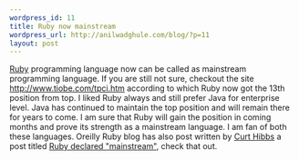 ```yaml
--- 
wordpress_id: 11
title: Ruby now mainstream
wordpress_url: http://anilwadghule.com/blog/?p=11
layout: post
---
```

<p><a href="http://www.ruby-lang.org/">Ruby</a> programming language now can be called as mainstream programming language. If you are still not sure, checkout the site <a href="http://www.tiobe.com/tpci.htm">http://www.tiobe.com/tpci.htm</a> according to which Ruby now got the 13th position from top. I liked Ruby always and still prefer Java for enterprise level. Java has continued to maintain the top position and will remain there for years to come. I am sure that Ruby will gain the position in coming months and prove its strength as a mainstream language. I am fan of both these languages. Oreilly Ruby blog has also post written by <a href="http://www.oreillynet.com/pub/au/2109">Curt Hibbs</a> a post titled <a href="http://www.oreillynet.com/ruby/blog/2006/10/ruby_declared_mainstream.html">Ruby declared "mainstream"</a>,  check that out. </p>
